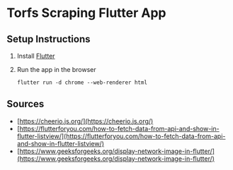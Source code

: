 # Torfs Scraping Flutter App

## Setup Instructions

1. Install [Flutter](https://docs.flutter.dev/get-started/install)

1. Run the app in the browser

   `flutter run -d chrome --web-renderer html`

## Sources

- [https://cheerio.js.org/](https://cheerio.js.org/)
- [https://flutterforyou.com/how-to-fetch-data-from-api-and-show-in-flutter-listview/](https://flutterforyou.com/how-to-fetch-data-from-api-and-show-in-flutter-listview/)
- [https://www.geeksforgeeks.org/display-network-image-in-flutter/](https://www.geeksforgeeks.org/display-network-image-in-flutter/)
